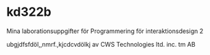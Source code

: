 kd322b
======

Mina laborationsuppgifter för Programmering för interaktionsdesign 2

ubgjdfsfdöl,,nmrf.,kjcdcvdölkj av CWS Technologies ltd. inc. tm AB
